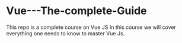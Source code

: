 # Vue---The-complete-Guide
This repo is a complete course on Vue JS
In this course we will cover everything one needs to know to master Vue Js.